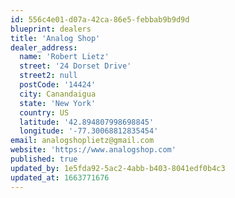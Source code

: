 ```yaml
---
id: 556c4e01-d07a-42ca-86e5-febbab9b9d9d
blueprint: dealers
title: 'Analog Shop'
dealer_address:
  name: 'Robert Lietz'
  street: '24 Dorset Drive'
  street2: null
  postCode: '14424'
  city: Canandaigua
  state: 'New York'
  country: US
  latitude: '42.894807998698845'
  longitude: '-77.30068812835454'
email: analogshoplietz@gmail.com
website: 'https://www.analogshop.com'
published: true
updated_by: 1e5fda92-5ac2-4abb-b403-8041edf0b4c3
updated_at: 1663771676
---
```

